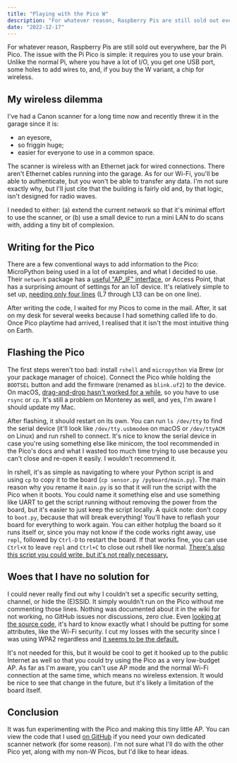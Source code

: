 ```yaml
---
title: "Playing with the Pico W"
description: "For whatever reason, Raspberry Pis are still sold out everywhere, bar the Pi Pico. The Pico W was fun to experiment with the Pico and make this tiny little AP."
date: "2022-12-17"
---
```


For whatever reason, Raspberry Pis are still sold out everywhere, bar the Pi Pico. The issue with the Pi Pico is simple: it requires you to use your brain. Unlike the normal Pi, where you have a lot of I/O, you get one USB port, some holes to add wires to, and, if you buy the W variant, a chip for wireless. 

## My wireless dilemma
I've had a Canon scanner for a long time now and recently threw it in the garage since it is:
  - an eyesore,
  - so friggin huge;
  - easier for everyone to use in a common space.

The scanner is wireless with an Ethernet jack for wired connections. There aren't Ethernet cables running into the garage. As for our Wi-Fi, you'll be able to authenticate, but you won't be able to transfer any data. I'm not sure exactly why, but I'll just cite that the building is fairly old and, by that logic, isn't designed for radio waves.

I needed to either: (a) extend the current network so that it's minimal effort to use the scanner, or (b) use a small device to run a mini LAN to do scans with, adding a tiny bit of complexion.

## Writing for the Pico
There are a few conventional ways to add information to the Pico: MicroPython being used in a lot of examples, and what I decided to use. Their `network` package has a [useful "AP_IF" interface](https://docs.micropython.org/en/latest/library/network.WLAN.html), or Access Point, that has a surprising amount of settings for an IoT device. It's relatively simple to set up, [needing only four lines](https://github.com/doamatto/picolan/blob/main/sensor.py#L6-L15) (L7 through L13 can be on one line).

After writing the code, I waited for my Picos to come in the mail. After, it sat on my desk for several weeks because I had something called life to do. Once Pico playtime had arrived, I realised that it isn't the most intuitive thing on Earth.

## Flashing the Pico
The first steps weren't too bad: install `rshell` and `micropython` via Brew (or your package manager of choice). Connect the Pico while holding the `BOOTSEL` button and add the firmware (renamed as `blink.uf2`) to the device. On macOS, [drag-and-drop hasn't worked for a while](https://www.raspberrypi.com/news/the-ventura-problem/), so you have to use `rsync` or `cp`. It's still a problem on Monterey as well, and yes, I'm aware I should update my Mac.

After flashing, it should restart on its own. You can run `ls /dev/tty` to find the serial device (it'll look like `/dev/tty.usbmodem` on macOS or `/dev/ttyACM` on Linux) and run rshell to connect. It's nice to know the serial device in case you're using something else like minicom, the tool recommended in the Pico's docs and what I wasted too much time trying to use because you can't close and re-open it easily. I wouldn't recommend it.

In rshell, it's as simple as navigating to where your Python script is and using `cp` to copy it to the board (`cp sensor.py /pyboard/main.py`). The main reason why you rename it `main.py` is so that it will run the script with the Pico when it boots. You could name it something else and use something like UART to get the script running without removing the power from the board, but it's easier to just keep the script locally. A quick note: don't copy to `boot.py`, because that will break everything! You'll have to reflash your board for everything to work again. You can either hotplug the board so it runs itself or, since you may not know if the code works right away, use `repl`, followed by `Ctrl-D` to restart the board. If that works fine, you can use `Ctrl+X` to leave `repl` and `Ctrl+C` to close out rshell like normal. [There's also this script you could write, but it's not really necessary.](https://github.com/dhylands/rshell/issues/187#issuecomment-1292746765)

## Woes that I have no solution for
I could never really find out why I couldn't set a specific security setting, channel, or hide the (E)SSID. It simply wouldn't run on the Pico without me commenting those lines. Nothing was documented about it in the wiki for not working, no GitHub issues nor discussions, zero clue. Even [looking at the source code,](https://github.com/micropython/micropython/blob/9dfabcd6d3d080aced888e8474e921f11dc979bb/drivers/cyw43/cyw43.h#L132-L134) it's hard to know exactly what I should be putting for some attributes, like the Wi-Fi security. I cut my losses with the security since I was using WPA2 regardless and [it seems to be the default.](https://github.com/micropython/micropython/blob/c8913fdbfadd43c879bba4d6d565be8b644f1feb/ports/rp2/main.c#L149)

It's not needed for this, but it would be cool to get it hooked up to the public Internet as well so that you could try using the Pico as a very low-budget AP. As far as I'm aware, you can't use AP mode and the normal Wi-Fi connection at the same time, which means no wireless extension. It would be nice to see that change in the future, but it's likely a limitation of the board itself.

## Conclusion
It was fun experimenting with the Pico and making this tiny little AP. You can view the code that I used [on GitHub](https://github.com/doamatto/picolan) if you need your own dedicated scanner network (for some reason). I'm not sure what I'll do with the other Pico yet, along with my non-W Picos, but I'd like to hear ideas. 
